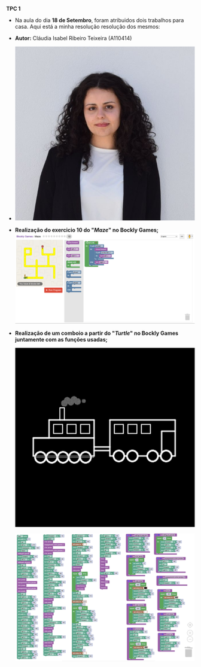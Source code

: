 **TPC 1**
- Na aula do dia **18 de Setembro**, foram atribuidos dois trabalhos para casa. Aqui está a minha resolução resolução dos mesmos: 
- **Autor:** Cláudia Isabel Ribeiro Teixeira (A110414)
-  ![image_alt](https://github.com/ClaudiaTeixeiraa/ATP2025/blob/6b745e5bf3ba9678aa997311696c64798c8655f7/foto%20formal.jpg)
  
- **Realização do exercicio 10 do "*Maze*" no Bockly Games;**
  ![image alt](https://github.com/ClaudiaTeixeiraa/ATP2025/blob/8da6034ac0c9f17d65d61cee5a864585da279e59/Resolu%C3%A7%C3%A3o%20do%20exc%2010%20do%20Maze.png)
  
- **Realização de um comboio a partir do "*Turtle*" no Bockly Games juntamente com as funções usadas;**
 
  ![image alt](https://github.com/ClaudiaTeixeiraa/ATP2025/blob/d2e650df6b96ab11400b650506e32d04b95569ee/ComboioTurtle.png)

  ![image alt](https://github.com/ClaudiaTeixeiraa/ATP2025/blob/f83a91e24f6ce2a1f6c8414a5d167eb154124898/Resolu%C3%A7%C3%A3oComboioTurtle.png)

